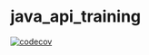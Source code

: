 # java_api_training
[![codecov](https://codecov.io/gh/Skylos27/java_api_training/branch/main/graph/badge.svg?token=40PDLJP22M)](https://codecov.io/gh/Manuneedgithub/java_api_training)